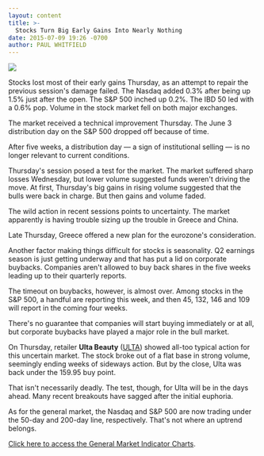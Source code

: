 ```yaml
---
layout: content
title: >-
  Stocks Turn Big Early Gains Into Nearly Nothing
date: 2015-07-09 19:26 -0700
author: PAUL WHITFIELD
---
```






![](https://www.investors.com/wp-content/uploads/ibd-migrated-images/MPv_150710_635720535281673096.png)









  

Stocks lost most of their early gains Thursday, as an attempt to repair the previous session's damage failed. The Nasdaq added 0.3% after being up 1.5% just after the open. The S&P 500 inched up 0.2%. The IBD 50 led with a 0.6% pop. Volume in the stock market fell on both major exchanges.

  

The market received a technical improvement Thursday. The June 3 distribution day on the S&P 500 dropped off because of time.

  

After five weeks, a distribution day — a sign of institutional selling — is no longer relevant to current conditions.

  

Thursday's session posed a test for the market. The market suffered sharp losses Wednesday, but lower volume suggested funds weren't driving the move. At first, Thursday's big gains in rising volume suggested that the bulls were back in charge. But then gains and volume faded.

  

The wild action in recent sessions points to uncertainty. The market apparently is having trouble sizing up the trouble in Greece and China.

  

Late Thursday, Greece offered a new plan for the eurozone's consideration.

  

Another factor making things difficult for stocks is seasonality. Q2 earnings season is just getting underway and that has put a lid on corporate buybacks. Companies aren't allowed to buy back shares in the five weeks leading up to their quarterly reports.

  

The timeout on buybacks, however, is almost over. Among stocks in the S&P 500, a handful are reporting this week, and then 45, 132, 146 and 109 will report in the coming four weeks.

  

There's no guarantee that companies will start buying immediately or at all, but corporate buybacks have played a major role in the bull market.

  

On Thursday, retailer **Ulta Beauty** ([ULTA](https://research.investors.com/quote.aspx?symbol=ULTA)) showed all-too typical action for this uncertain market. The stock broke out of a flat base in strong volume, seemingly ending weeks of sideways action. But by the close, Ulta was back under the 159.95 buy point.

  

That isn't necessarily deadly. The test, though, for Ulta will be in the days ahead. Many recent breakouts have sagged after the initial euphoria.

  

As for the general market, the Nasdaq and S&P 500 are now trading under the 50-day and 200-day line, respectively. That's not where an uptrend belongs.

  

[Click here to access the General Market Indicator Charts](https://www.investors.com/pdf/GMI_071015.pdf).




